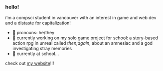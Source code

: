 ### hello!

i'm a compsci student in vancouver with an interest in game and web dev and a distaste for capitalization!

- 🐢 pronouns: he/they
- 🌱 currently working on my solo game project for school: a story-based action rpg in unreal called *then;again*, about an amnesiac and a god investigating stray memories
- 🔭 currently at school...

check out <a href="https://lumens.live/">my website</a>!!!
